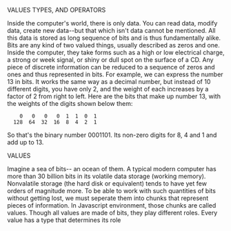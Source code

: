 VALUES TYPES, AND OPERATORS

Inside the computer's world, there is only data. You can read data, modify data, create new data--but that which isn't data cannot be mentioned. All this data is stored as long sequence of bits and is thus fundamentally alike.
Bits are any kind of two valued things, usually described as zeros and one. Inside the computer, they take forms such as a high or low electrical charge, a strong or week signal, or shiny or dull spot on the surface of a CD. Any piece of discrete information can be reduced to a sequence of zeros and ones and thus represented in bits.
For example, we can express the number 13 in bits. It works the same way as a decimal number, but instead of 10 different digits, you have only 2, and the weight of each increases by a factor of 2 from right to left. Here are the bits that make up number 13, with the weights of the digits shown below them:

        0   0   0   0  1  1  0  1
      128  64  32  16  8  4  2  1

So that's the binary number 0001101. Its non-zero digits for 8, 4 and 1 and add up to 13.

VALUES

Imagine a sea of bits-- an ocean of them. A typical modern computer has more than 30 billion bits in its volatile data storage (working memory). Nonvalatile storage (the hard disk or equivalent) tends to have yet few orders of magnitude more.
To be able to work with such quantities of bits without getting lost, we must seperate them into chunks that represent pieces of information. In Javascript environment, those chunks are called values. Though all values are made of bits, they play different roles. Every value has a type that determines its role
